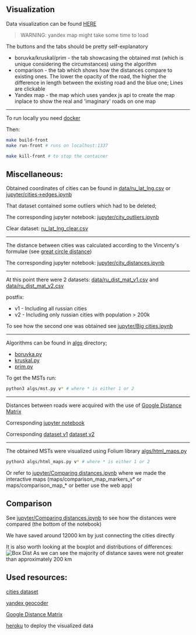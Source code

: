 Visualization
---
Data visualization can be found [HERE](https://dsba.herokuapp.com)
> WARNING: yandex map might take some time to load

The buttons and the tabs should be pretty self-explanatory

* boruvka/kruskal/prim - the tab showcasing the obtained mst (which is unique considering the circumstances) using the algorithm
* comparison - the tab which shows how the distances compare to existing ones. The lower the opacity of the road, the higher the difference in length between the existing road and the blue one; Lines are clickable
* Yandex map - the map which uses yandex js api to create the map inplace to show the real and 'imaginary' roads on one map

---

To run locally you need [docker](https://www.docker.com/)

Then:
```bash
make build-front
make run-front # runs on localhost:1337

make kill-front # to stop the container
```


Miscellaneous:
---
Obtained coordinates of cities can be found in [data/ru_lat_lng.csv](https://github.com/thxi/dsba/blob/master/data/ru_dist_mat.csv) or [jupyter/cities->edges.ipynb](https://github.com/thxi/dsba/blob/master/jupyter/cities-%3Eedges.ipynb)

That dataset contained some outliers which had to be deleted;

The corresponding jupyter notebook: [jupyter/city_outliers.ipynb](https://github.com/thxi/dsba/blob/master/jupyter/city_outliers.ipynb)

Clear dataset: [ru_lat_lng_clear.csv](https://github.com/thxi/dsba/blob/master/data/ru_lat_lng_clear.csv)

---

The distance between cities was calculated according to the Vincenty's formulae (see [great circle distance](https://en.wikipedia.org/wiki/Great-circle_distance))

The corresponding jupyter notebook: [jupyter/city_distances.ipynb](https://github.com/thxi/dsba/blob/master/jupyter/city_distances.ipynb)

---
At this point there were 2 datasets:
[data/ru_dist_mat_v1.csv](https://github.com/thxi/dsba/blob/master/data/ru_dist_mat_v1.csv)
and
[data/ru_dist_mat_v2.csv](https://github.com/thxi/dsba/blob/master/data/ru_dist_mat_v2.csv)

postfix:
* v1 - Including all russian cities
* v2 - Including only russian cities with population > 200k

To see how the second one was obtained see [jupyter/Big cities.ipynb](https://github.com/thxi/dsba/blob/master/jupyter/Big%20cities.ipynb)

---

Algorithms can be found in [algs](https://github.com/thxi/dsba/tree/master/algs) directory;
* [boruvka.py](https://github.com/thxi/dsba/blob/master/algs/boruvka.py)
* [kruskal.py](https://github.com/thxi/dsba/blob/master/algs/kruskal.py)
* [prim.py](https://github.com/thxi/dsba/blob/master/algs/prim.py)

To get the MSTs run:
```bash
python3 algs/mst.py v* # where * is either 1 or 2
```



---

Distances between roads were acquired with the use of [Google Distance Matrix](https://developers.google.com/maps/documentation/distance-matrix/intro)

Corresponding [jupyter notebook](https://github.com/thxi/dsba/blob/master/jupyter/Google%20Distance%20Matrix.ipynb)

Corresponding [dataset v1](https://github.com/thxi/dsba/blob/master/data/mst_real_edges_small.csv) [dataset v2](https://github.com/thxi/dsba/blob/master/data/mst_real_edges_big.csv)

---

The obtained MSTs were visualized using Folium library
[algs/html_maps.py](https://github.com/thxi/dsba/blob/master/algs/html_maps.py)
```bash
python3 algs/html_maps.py v* # where * is either 1 or 2
```

Or refer to [jupyter/Comparing distances.ipynb](https://github.com/thxi/dsba/blob/master/jupyter/Comparing%20distances.ipynb) where we made the interactive maps (maps/comparison_map_markers_v* or maps/comparison_map_* or better use the web app)


Comparison
---
See [jupyter/Comparing distances.ipynb](https://github.com/thxi/dsba/blob/master/jupyter/Comparing%20distances.ipynb) to see how the distances were compared (the bottom of the notebook)


We have saved around 12000 km by just connecting the cities directly

It is also worth looking at the boxplot and distributions of differences:
![Box Dist](https://github.com/thxi/dsba/blob/master/images/boxdist.png)
As we can see the majority of distance saves were not greater than approximately 200 km

Used resources:
---


[cities dataset](https://github.com/datasets/world-cities?files=1)

[yandex geocoder](https://tech.yandex.com/maps/jsapi/doc/2.1/quick-start/index-docpage/)

[Google Distance Matrix](https://developers.google.com/maps/documentation/distance-matrix/intro)

[heroku](https://www.heroku.com/) to deploy the visualized data